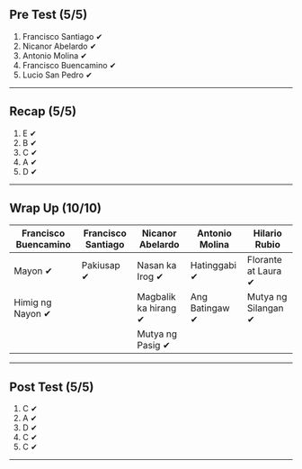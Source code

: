 ## Pre Test (5/5)
1) Francisco Santiago  ✔
2) Nicanor Abelardo  ✔
3) Antonio Molina  ✔
4) Francisco Buencamino  ✔
5) Lucio San Pedro  ✔
___
## Recap (5/5)
1) E  ✔
2) B  ✔
3) C  ✔
4) A  ✔
5) D  ✔
___
## Wrap Up (10/10)
Francisco Buencamino|Francisco Santiago|Nicanor Abelardo|Antonio Molina|Hilario Rubio
-----|-----|-----|-----|-----
Mayon  ✔|Pakiusap  ✔|Nasan ka Irog  ✔|Hatinggabi  ✔|Florante at Laura  ✔
Himig ng Nayon  ✔| |Magbalik ka hirang  ✔|Ang Batingaw  ✔|Mutya ng Silangan  ✔
 | | |Mutya ng Pasig  ✔| |
 ___
 ## Post Test (5/5)
 1) C  ✔
 2) A  ✔
 3) D  ✔
 4) C  ✔
 5) C  ✔
 ___
 
